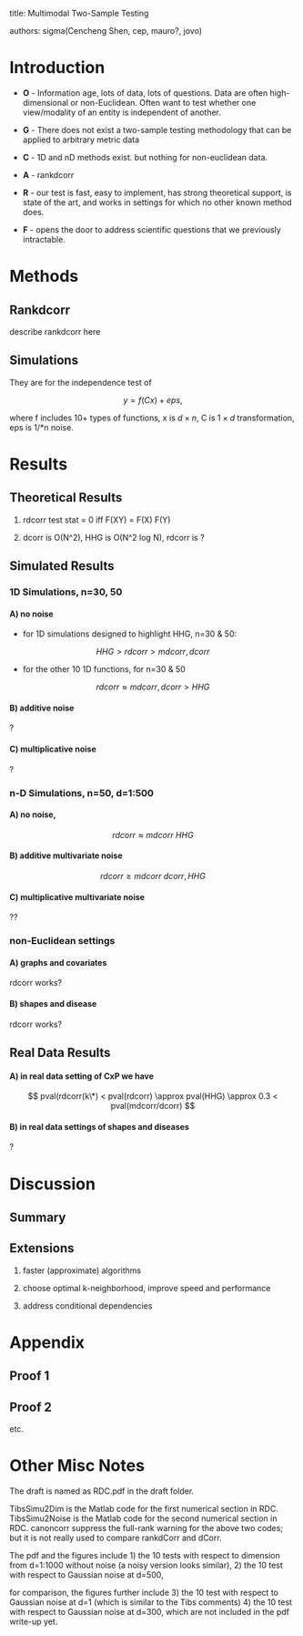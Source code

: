 title: Multimodal Two-Sample Testing

authors: sigma(Cencheng Shen, cep, mauro?, jovo)


# Introduction


 * **O** - Information age, lots of data, lots of questions.   Data are often high-dimensional or non-Euclidean. Often want to test whether one view/modality of an entity is independent of another.  



 * **G** - There does not exist a two-sample testing methodology that can be applied to arbitrary metric data

 * **C** - 1D and nD methods exist. but nothing for non-euclidean data.  

 * **A** - rankdcorr

 * **R** - our test is fast, easy to implement, has strong theoretical support, is state of the art, and works in settings for which no other known method does.

 * **F** - opens the door to address scientific questions that we previously intractable.


# Methods


## Rankdcorr


describe rankdcorr here

## Simulations


They are for the independence test of

$$y=f(Cx)+eps,$$

where f includes 10+ types of functions, x is $d \times n$, C is $1\times d$ transformation, eps
is 1/*n noise.


# Results


## Theoretical Results


1.  rdcorr test stat = 0 iff F(XY) = F(X) F(Y)

2.  dcorr is O(N\^2), HHG is O(N\^2 log N), rdcorr is ?  


## Simulated Results


### 1D Simulations, n=30, 50

#### A)  no noise

 * for 1D simulations designed to highlight HHG, n=30 & 50:

$$
HHG > rdcorr > mdcorr, dcorr
$$

 * for the other 10 1D functions, for n=30 & 50

$$
rdcorr \approx mdcorr,dcorr > HHG
$$


#### B)  additive noise

?

#### C)  multiplicative noise

?

### n-D Simulations, n=50, d=1:500

#### A)    no noise,

$$
rdcorr \approx mdcorr \> HHG
$$

#### B)  additive  multivariate noise 

$$
rdcorr \geq mdcorr \> dcorr,HHG
$$

#### C)  multiplicative  multivariate noise 

??

### non-Euclidean settings

#### A)   graphs and covariates

rdcorr works?

#### B)   shapes and disease

rdcorr works?

Real Data Results
-----------------

####  A)  in real data setting of CxP we have

$$
pval(rdcorr(k\*) < pval(rdcorr) \approx pval(HHG) \approx 0.3 <
pval(mdcorr/dcorr)
$$

####  B)   in real data settings of shapes and diseases

?

# Discussion

## Summary

## Extensions

1. faster (approximate) algorithms

1. choose optimal k-neighborhood, improve speed and performance

1.  address conditional dependencies


# Appendix

## Proof 1

## Proof 2

etc.


Other Misc Notes
================


The draft is named as RDC.pdf in the draft folder.

TibsSimu2Dim is the Matlab code for the first numerical section in RDC.
TibsSimu2Noise is the Matlab code for the second numerical section in RDC.
canoncorr suppress the full-rank warning for the above two codes; but it is not
really used to compare rankdCorr and dCorr.


The pdf and the figures include 1) the 10 tests with respect to dimension from
d=1:1000 without noise (a noisy version looks similar), 2) the 10 test with
respect to Gaussian noise at d=500,

for comparison, the figures further include 3) the 10 test with respect to
Gaussian noise at d=1 (which is similar to the Tibs comments) 4) the 10 test
with respect to Gaussian noise at d=300, which are not included in the pdf
write-up yet.
